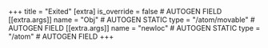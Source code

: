 +++
title = "Exited"
[extra]
is_override = false # AUTOGEN FIELD
[[extra.args]]
name = "Obj" # AUTOGEN STATIC
type = "/atom/movable" # AUTOGEN FIELD
[[extra.args]]
name = "newloc" # AUTOGEN STATIC
type = "/atom" # AUTOGEN FIELD
+++